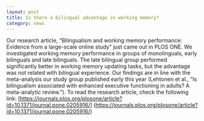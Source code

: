 ```yaml
---
layout: post
title: Is there a bilingual advantage in working memory?
category: news
---
```


Our research article, “Bilingualism and working memory performance: Evidence from a large-scale online study” just came out in PLOS ONE. We investigated working memory performance in groups of monolinguals, early bilinguals and late bilinguals. The late bilingual group performed significantly better in working memory updating tasks, but the advantage was not related with bilingual experience. Our findings are in line with the meta-analysis our study group published early this year (Lehtonen et al., “Is bilingualism associated with enhanced executive functioning in adults? A meta-analytic review.”). To read the research article, check the following link:
[https://journals.plos.org/plosone/article?id=10.1371/journal.pone.0205916/]
(https://journals.plos.org/plosone/article?id=10.1371/journal.pone.0205916/)
